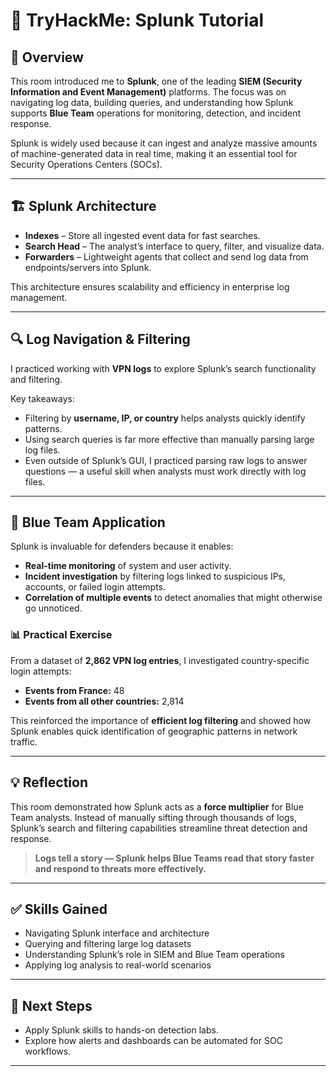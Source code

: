 # 🔎 TryHackMe: Splunk Tutorial  

## 📖 Overview  
This room introduced me to **Splunk**, one of the leading **SIEM (Security Information and Event Management)** platforms. The focus was on navigating log data, building queries, and understanding how Splunk supports **Blue Team** operations for monitoring, detection, and incident response.  

Splunk is widely used because it can ingest and analyze massive amounts of machine-generated data in real time, making it an essential tool for Security Operations Centers (SOCs).  

---

## 🏗 Splunk Architecture  
- **Indexes** – Store all ingested event data for fast searches.  
- **Search Head** – The analyst’s interface to query, filter, and visualize data.  
- **Forwarders** – Lightweight agents that collect and send log data from endpoints/servers into Splunk.  

This architecture ensures scalability and efficiency in enterprise log management.  

---

## 🔍 Log Navigation & Filtering  
I practiced working with **VPN logs** to explore Splunk’s search functionality and filtering.  

Key takeaways:  
- Filtering by **username, IP, or country** helps analysts quickly identify patterns.  
- Using search queries is far more effective than manually parsing large log files.  
- Even outside of Splunk’s GUI, I practiced parsing raw logs to answer questions — a useful skill when analysts must work directly with log files.  

---

## 🔐 Blue Team Application  
Splunk is invaluable for defenders because it enables:  
- **Real-time monitoring** of system and user activity.  
- **Incident investigation** by filtering logs linked to suspicious IPs, accounts, or failed login attempts.  
- **Correlation of multiple events** to detect anomalies that might otherwise go unnoticed.  

### 📊 Practical Exercise  
From a dataset of **2,862 VPN log entries**, I investigated country-specific login attempts:  

- **Events from France:** 48  
- **Events from all other countries:** 2,814  

This reinforced the importance of **efficient log filtering** and showed how Splunk enables quick identification of geographic patterns in network traffic.  

---

## 💡 Reflection  
This room demonstrated how Splunk acts as a **force multiplier** for Blue Team analysts. Instead of manually sifting through thousands of logs, Splunk’s search and filtering capabilities streamline threat detection and response.  

> **Logs tell a story — Splunk helps Blue Teams read that story faster and respond to threats more effectively.**  

---

## ✅ Skills Gained  
- Navigating Splunk interface and architecture  
- Querying and filtering large log datasets  
- Understanding Splunk’s role in SIEM and Blue Team operations  
- Applying log analysis to real-world scenarios  

---

## 🚀 Next Steps  
- Apply Splunk skills to hands-on detection labs.  
- Explore how alerts and dashboards can be automated for SOC workflows.  

---

